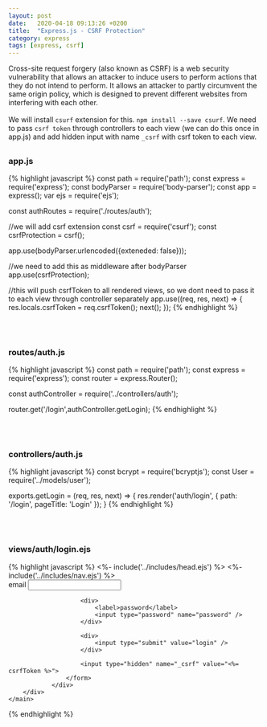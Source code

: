 ```yaml
---
layout: post
date:   2020-04-18 09:13:26 +0200
title:  "Express.js - CSRF Protection"
category: express
tags: [express, csrf]
---
```

Cross-site request forgery (also known as CSRF) is a web security vulnerability that allows an attacker to induce users to perform actions that they do not intend to perform. It allows an attacker to partly circumvent the same origin policy, which is designed to prevent different websites from interfering with each other.
<br /><br />
We will install `csurf` extension for this. `npm install --save csurf`. We need to pass `csrf token` through controllers to each view (we can do this once in app.js) and add hidden input with name `_csrf` with csrf token to each view.

<h2></h2>

<h3>app.js</h3>
{% highlight javascript %}
const path = require('path');
const express = require('express');
const bodyParser = require('body-parser');
const app = express();
var ejs = require('ejs');

const authRoutes = require('./routes/auth');

//we will add csrf extension
const csrf = require('csurf');
const csrfProtection = csrf();

app.use(bodyParser.urlencoded({exteneded: false}));

//we need to add this as middleware after bodyParser
app.use(csrfProtection);

//this will push csrfToken to all rendered views, so we dont need to pass it to each view through controller separately
app.use((req, res, next) => {
    res.locals.csrfToken = req.csrfToken();
    next();
});
{% endhighlight %}

<br /><br />
<h3>routes/auth.js</h3>
{% highlight javascript %}
const path = require('path');
const express = require('express');
const router = express.Router();

const authController = require('../controllers/auth');

router.get('/login',authController.getLogin);
{% endhighlight %}

<br /><br />
<h3>controllers/auth.js</h3>
{% highlight javascript %}
const bcrypt = require('bcryptjs');
const User = require('../models/user');

exports.getLogin = (req, res, next) => {
    res.render('auth/login', {
        path: '/login',
        pageTitle: 'Login'
    });
}
{% endhighlight %}

<br /><br />
<h3>views/auth/login.ejs</h3>
{% highlight javascript %}
<%- include('../includes/head.ejs') %>
<title><%= pageTitle %></title>
</head>

<body>
    <%- include('../includes/nav.ejs') %>
    <main>
        <div class="login">
                <div>
                    <form method="post" action="/login">
                        <div>
                            <label>email</label>
                            <input type="email" name="email" />
                        </div>

                        <div>
                            <label>password</label>
                            <input type="password" name="password" />
                        </div>

                        <div>
                            <input type="submit" value="login" />
                        </div>

                        <input type="hidden" name="_csrf" value="<%= csrfToken %>">
                    </form>
                </div>
        </div>
    </main>        
</body>
</html>
{% endhighlight %}



<br /><br />
